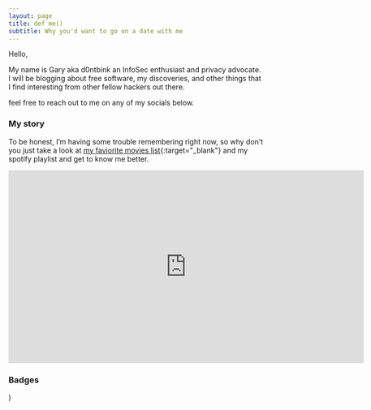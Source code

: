 ```yaml
---
layout: page
title: def me()
subtitle: Why you'd want to go on a date with me
---
```

Hello,

My name is Gary aka d0ntbink an InfoSec enthusiast and privacy advocate.
I will be blogging about free software, my discoveries, and other things that I find interesting from other fellow hackers out there.

feel free to reach out to me on any of my socials below.

### My story

To be honest, I’m having some trouble remembering right now, so why don’t you just take a look at [my faviorite movies list](https://letterboxd.com/d0ntblink/list/my-top-movies-in-no-order/){:target="_blank"} and my spotify playlist and get to know me better.

<iframe src="https://open.spotify.com/embed/playlist/6mLl0yH6EfhuqrDm2alXXA" width="700" height="380" frameborder="0" allowtransparency="true" allow="encrypted-media"></iframe>

### Badges

<script src="https://www.hackthebox.eu/badge/466368">

[commnt]: # (</script><script src="https://tryhackme.com/badge/347520"></script>)